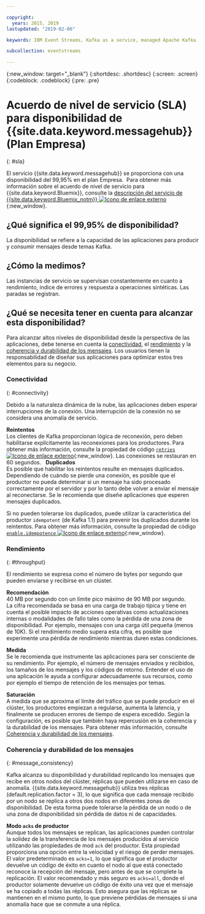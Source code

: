 ```yaml
---

copyright:
  years: 2015, 2019
lastupdated: "2019-02-06"

keywords: IBM Event Streams, Kafka as a service, managed Apache Kafka

subcollection: eventstreams

---
```


{:new_window: target="_blank"}
{:shortdesc: .shortdesc}
{:screen: .screen}
{:codeblock: .codeblock}
{:pre: .pre}

# Acuerdo de nivel de servicio (SLA) para disponibilidad de {{site.data.keyword.messagehub}} (Plan Empresa)
{: #sla}

El servicio {{site.data.keyword.messagehub}} se proporciona con una disponibilidad del 99,95% en el plan Empresa. 
Para obtener más información sobre el acuerdo de nivel de servicio para {{site.data.keyword.Bluemix}}, consulte la [descripción del servicio de {{site.data.keyword.Bluemix_notm}} ![Icono de enlace externo](../../icons/launch-glyph.svg "Icono de enlace externo")](https://www-03.ibm.com/software/sla/sladb.nsf/pdf/6605-14/$file/i126-6605-14_08-2018_en_US.pdf){:new_window}.

## ¿Qué significa el 99,95% de disponibilidad?
La disponibilidad se refiere a la capacidad de las aplicaciones para producir y consumir mensajes desde temas Kafka.

## ¿Cómo la medimos?
Las instancias de servicio se supervisan constantemente en cuanto a rendimiento, índice de errores y respuesta a operaciones sintéticas. Las paradas se registran.

## ¿Qué se necesita tener en cuenta para alcanzar esta disponibilidad?
Para alcanzar altos niveles de disponibilidad desde la perspectiva de las aplicaciones, debe tenerse en cuenta la [conectividad](/docs/services/EventStreams?topic=eventstreams-sla#connectivity), el [rendimiento](/docs/services/EventStreams?topic=eventstreams-sla#throughput) y la [coherencia y durabilidad de los mensajes](/docs/services/EventStreams?topic=eventstreams-sla#message_consistency). Los usuarios tienen la responsabilidad de diseñar sus aplicaciones para optimizar estos tres elementos para su negocio.

### Conectividad
{: #connectivity}

Debido a la naturaleza dinámica de la nube, las aplicaciones deben esperar interrupciones de la conexión. Una interrupción de la conexión no se considera una anomalía de servicio.

**Reintentos**<br/>
Los clientes de Kafka proporcionan lógica de reconexión, pero deben habilitarse explícitamente las reconexiones para los productores. Para obtener más información, consulte la propiedad de código [ <code>retries</code> ![Icono de enlace externo](../../icons/launch-glyph.svg "Icono de enlace externo")](http://kafka.apache.org/11/documentation.html#producerconfigs){:new_window}. Las conexiones se restauran en 60 segundos.
 
**Duplicados**<br/>
Es posible que habilitar los reintentos resulte en mensajes duplicados. Dependiendo de cuándo se pierde una conexión, es posible que el productor no pueda determinar si un mensaje ha sido procesado correctamente por el servidor y por lo tanto debe volver a enviar el mensaje al reconectarse. Se le recomienda que diseñe aplicaciones que esperen mensajes duplicados. 

Si no pueden tolerarse los duplicados, puede utilizar la característica del productor <code>idempotent</code> (de Kafka 1.1) para prevenir los duplicados durante los reintentos. Para obtener más información, consulte la propiedad de código [ <code>enable.idempotence</code> ![Icono de enlace externo](../../icons/launch-glyph.svg "Icono de enlace externo")](http://kafka.apache.org/11/documentation.html#producerconfigs){:new_window}.

### Rendimiento
{: #throughput}

El rendimiento se expresa como el número de bytes por segundo que pueden enviarse y recibirse en un clúster. 

**Recomendación**<br/>
40 MB por segundo con un límite pico máximo de 90 MB por segundo. <br/>
La cifra recomendada se basa en una carga de trabajo típica y tiene en cuenta el posible impacto de acciones operativas como actualizaciones internas o modalidades de fallo tales como la pérdida de una zona de disponibilidad.  Por ejemplo, mensajes con una carga útil pequeña (menos de 10K). Si el rendimiento medio supera esta cifra, es posible que experimente una pérdida de rendimiento mientras duren estas condiciones.

**Medida**<br/>
Se le recomienda que instrumente las aplicaciones para ser consciente de su rendimiento. Por ejemplo, el número de mensajes enviados y recibidos, los tamaños de los mensajes y los códigos de retorno. Entender el uso de una aplicación le ayuda a configurar adecuadamente sus recursos, como por ejemplo el tiempo de retención de los mensajes por temas.

**Saturación**<br/>
A medida que se aproxima el límite del tráfico que se puede producir en el clúster, los productores empiezan a regularse, aumenta la latencia, y finalmente se producen errores de tiempo de espera excedido. Según la configuración, es posible que también haya repercusión en la coherencia y la durabilidad de los mensajes. Para obtener más información, consulte [Coherencia y durabilidad de los mensajes](/docs/services/EventStreams?topic=eventstreams-sla#message_consistency).

### Coherencia y durabilidad de los mensajes
{: #message_consistency}

Kafka alcanza su disponibilidad y durabilidad replicando los mensajes que recibe en otros nodos del clúster, réplicas que pueden utilizarse en caso de anomalía. {{site.data.keyword.messagehub}} utiliza tres réplicas (default.replication.factor = 3), lo que significa que cada mensaje recibido por un nodo se replica a otros dos nodos en diferentes zonas de disponibilidad. De esta forma puede tolerarse la pérdida de un nodo o de una zona de disponibilidad sin pérdida de datos ni de capacidades.

**Modo <code>acks</code> de productor**<br/>
Aunque todos los mensajes se replican, las aplicaciones pueden controlar la solidez de la transferencia de los mensajes producidos al servicio utilizando las propiedades de mod <code>ack</code> del productor. Esta propiedad proporciona una opción entre la velocidad y el riesgo de perder mensajes. El valor predeterminado es <code>acks=1</code>, lo que significa que el productor devuelve un código de éxito en cuanto el nodo al que está conectado reconoce la recepción del mensaje, pero antes de que se complete la replicación. El valor recomendado y más seguro es <code>acks=all</code>, donde el productor solamente devuelve un código de éxito una vez que el mensaje se ha copiado a todas las réplicas. Esto asegura que las réplicas se mantienen en el mismo punto, lo que previene pérdidas de mensajes si una anomalía hace que se conmute a una réplica.


